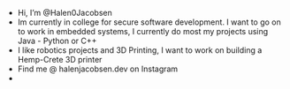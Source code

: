 - Hi, I’m @Halen0Jacobsen
- Im currently in college for secure software development. I want to go on to work in embedded systems, I currently do most my projects using Java - Python or C++
- I like robotics projects and 3D Printing, I want to work on building a Hemp-Crete 3D printer
- Find me @ halenjacobsen.dev on Instagram
- 

<!---
Halen0Jacobsen/Halen0Jacobsen is a ✨ special ✨ repository because its `README.md` (this file) appears on your GitHub profile.
You can click the Preview link to take a look at your changes.
--->
